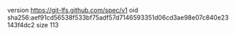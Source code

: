 version https://git-lfs.github.com/spec/v1
oid sha256:aef91cd56538f533bf75adf57d7146593351d06cd3ae98e07c840e23143f4dc2
size 113
